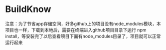 # BuildKnow

注意：为了节省app存储空间，好多github上的项目没有node_modules模块，本项目也一样，下载到本地后，需要在终端进入github项目目录下运行 npm install，等安装完了以后查看项目下面有node_modules目录了，项目就可以正常运行起来
